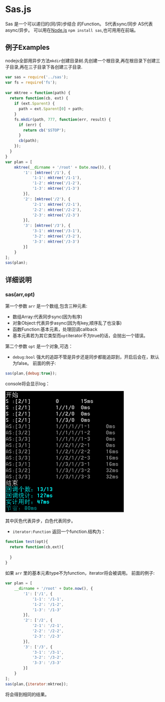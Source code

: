 # Sas.js
Sas 是一个可以递归的(同/异)步结合 的Function。
S代表sync/同步 AS代表async/异步。
可以用在[Node.js](http://nodejs.org) `npm install sas`,也可用用在前端。

## 例子Examples
nodejs全部用异步方法`mkdir`创建目录树.先创建一个根目录,再在根目录下创建三子目录,再在三子目录下各创建三子目录.
```javascript
var sas = require('../sas');
var fs = require('fs');

var mktree = function(path) {
  return function(cb, ext) {
    if (ext.Sparent) {
      path = ext.Sparent[0] + path;
    }
    fs.mkdir(path, 777, function(err, result) {
      if (err) {
        return cb('$STOP');
      }
      cb(path);
    });
  }
}
var plan = [
	mktree(__dirname + '/root' + Date.now()), {
		'1': [mktree('/1'), {
			'1-1': mktree('/1-1'),
			'1-2': mktree('/1-2'),
			'1-3': mktree('/1-3')
		}],
		'2': [mktree('/2'), {
			'2-1': mktree('/2-1'),
			'2-2': mktree('/2-2'),
			'2-3': mktree('/2-3')
		}],
		'3': [mktree('/3'), {
			'3-1': mktree('/3-1'),
			'3-2': mktree('/3-2'),
			'3-3': mktree('/3-3')
		}]
	}
];
sas(plan);
```
## 详细说明

### sas(arr,opt)
第一个参数 `arr` 是一个数组,包含三种元素:

- 数组Array:代表同步sync(因为有序)
- 对象Object:代表异步async(因为有key,顺序乱了也没事)
- 函数Function:基本元素，处理回调callback
- 基本元素若为其它类型而`opt`iterator不为true的话，会抛出一个错误。

第二个参数 `opt` 是一个对象,可选：

- `debug:bool` 强大的追踪不管是异步还是同步都能追踪到，开启后会在，默认为false。
前面的例子:
```javascript
sas(plan,{debug:true});
```
console将会显示log：

![image](https://github.com/hezedu/SomethingBoring/blob/master/sas/saslog.png?raw=true)

其中灰色代表异步，白色代表同步。
- `iterator:Function` 返回一个function.结构为：
```javascript
function test(opt){
  return function(cb,ext){
  
  }
}
```
如果 `arr` 里的基本元素type不为function，iterator将会被调用。
前面的例子:
```javascript
var plan = [
	__dirname + '/root' + Date.now(), {
		'1': ['/1', {
			'1-1': '/1-1',
			'1-2': '/1-2',
			'1-3': '/1-3'
		}],
		'2': ['/2', {
			'2-1': '/2-1',
			'2-2': '/2-2',
			'2-3': '/2-3'
		}],
		'3': ['/3', {
			'3-1': '/3-1',
			'3-2': '/3-2',
			'3-3': '/3-3'
		}]
	}
];
sas(plan,{iterator:mktree});
```
将会得到相同的结果。
